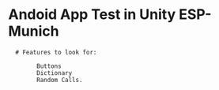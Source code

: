 # Andoid App Test in Unity ESP-Munich

      # Features to look for:

            Buttons
            Dictionary
            Random Calls.
